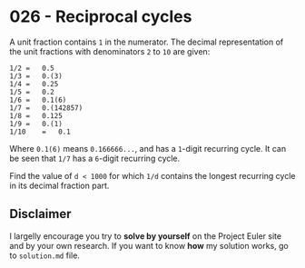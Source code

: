 # 026 - Reciprocal cycles

A unit fraction contains `1` in the numerator. The decimal representation of the unit fractions with denominators `2` to `10` are given:

```
1/2	= 	0.5
1/3	= 	0.(3)
1/4	= 	0.25
1/5	= 	0.2
1/6	= 	0.1(6)
1/7	= 	0.(142857)
1/8	= 	0.125
1/9	= 	0.(1)
1/10	= 	0.1
```

Where `0.1(6)` means `0.166666...`, and has a `1`-digit recurring cycle. It can be seen that `1/7` has a `6`-digit recurring cycle.

Find the value of `d < 1000` for which `1/d` contains the longest recurring cycle in its decimal fraction part.

## Disclaimer

I largelly encourage you try to **solve by yourself** on the Project Euler site and by your own research. If you want to know **how** my solution works, go to `solution.md` file.
